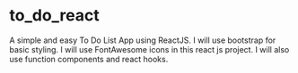 # to_do_react
A simple and easy To Do List App using ReactJS. I will use bootstrap for basic styling. I will use FontAwesome icons in this react js project. I will also use function components and react hooks.
